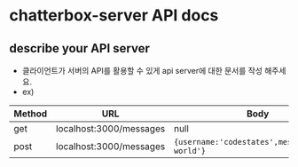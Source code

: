 # chatterbox-server API docs

## describe your API server

- 클라이언트가 서버의 API를 활용할 수 있게 api server에 대한 문서를 작성 해주세요.
- ex)

| Method | URL               | Body                                            | response                                             |
| ------ | ----------------- | ----------------------------------------------- | ---------------------------------------------------- |
| get    | localhost:3000/messages | null                                            | `{results:[]}`                                       |
| post   | localhost:3000/messages | `{username:'codestates',message:'hello world'}` | `{id:1,username:'codestates',message:'hello world'}` |
